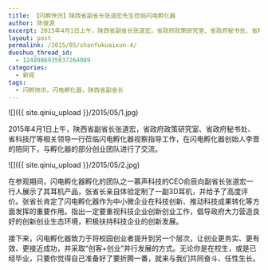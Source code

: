 ```yaml
---
title: 【闪孵快讯】陕西省副省长张道宏先生莅临闪电孵化器
author: 陈俊源
excerpt: 2015年4月1日上午，陕西省副省长张道宏，省政府政策研究室、省政府秘书处、省科技厅等相关领导一行莅临闪电孵化器视察指导工作，在闪电孵化器创始人李晋的陪同下，与孵化器的部分创业团队进行了交流。
layout: post
permalink: /2015/05/shanfukuaixun-4/
duoshuo_thread_id:
  - 1248986935037264089
categories:
  - 新闻
tags:
  - 闪孵快讯，闪电孵化器，陕西省副省长
---
```


![]({{ site.qiniu_upload }}/2015/05/1.jpg)

2015年4月1日上午，陕西省副省长张道宏，省政府政策研究室、省政府秘书处、省科技厅等相关领导一行莅临闪电孵化器视察指导工作，在闪电孵化器创始人李晋的陪同下，与孵化器的部分创业团队进行了交流。

![]({{ site.qiniu_upload }}/2015/05/2.jpg)

在参观期间，闪电孵化器孵化的团队之一慕声科技的CEO俞辰向副省长张道宏一行人展示了其耳机产品，张省长亲自体验定制了一副3D耳机，并给予了高度评价。张省长肯定了闪电孵化器作为中小微企业在科技创新、推动科技成果转化等方面发挥的重要作用。指出一定要重视科技企业创新创业工作，倡导政府大力营造良好的创新创业生态环境，积极扶持科技企业的创新发展。

接下来，闪电孵化器致力于将校园创业者提升到另一个层次，让创业更务实、更有效、更接近成功，并采取“创客+创业”并行发展的方式。无论你是在校生，或是已经毕业，只要你觉得自己准备好了要折腾一番，就来与我们共同奋斗、任性生长。
